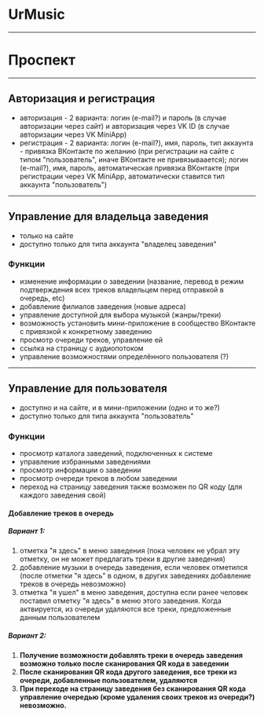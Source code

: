 # UrMusic




***

# Проспект

***

## Авторизация и регистрация

* авторизация - 2 варианта: логин (e-mail?) и пароль (в случае авторизации через сайт) и авторизация через VK ID (в случае авторизации через VK MiniApp)
* регистрация - 2 варианта: логин (e-mail?), имя, пароль, тип аккаунта - привязка ВКонтакте по желанию (при регистрации на сайте с типом "пользователь", иначе ВКонтакте не привязываается); логин (e-mail?), имя, пароль, автоматическая привязка ВКонтакте (при регистрации через VK MiniApp, автоматически ставится тип аккаунта "пользователь")

***

## Управление для владельца заведения
* только на сайте
* доступно только для типа аккаунта "владелец заведения"
### Функции
* изменение информации о заведении (название, перевод в режим подтверждения всех треков владельцем перед отправкой в очередь, etc)
* добавление филиалов заведения (новые адреса)
* управление доступной для выбора музыкой (жанры/треки)
* возможность установить мини-приложение в сообщество ВКонтакте с привязкой к конкретному заведению
* просмотр очереди треков, управление ей
* ссылка на страницу с аудиопотоком
* управление возможностями определённого пользователя (?)


*** 

## Управление для пользователя
* доступно и на сайте, и в мини-приложении (одно и то же?)
* доступно только для типа аккаунта "пользователь"
### Функции
* просмотр каталога заведений, подключенных к системе
* управление избранными заведениями
* просмотр информации о заведении
* просмотр очереди треков в любом заведении
* переход на страницу заведения также возможен по QR коду (для каждого заведения свой)
#### Добавление треков в очередь
##### Вариант 1: 
1. отметка "я здесь" в меню заведения (пока человек не убрал эту отметку, он не может предлагать треки в другие заведения)
2. добавление музыки в очередь заведения, если человек отметился (после отметки "я здесь" в одном, в других заведениях добавление треков в очередь невозможно)
3. отметка "я ушел" в меню заведения, доступна если ранее человек поставил отметку "я здесь" в меню этого заведения. Когда актвируется, из очереди удаляются все треки, предложенные данным пользователем
##### __Вариант 2:__
1. __Получение возможности добавлять треки в очередь заведения возможно только после сканирования QR кода в заведении__
2. __После сканирования QR кода другого заведения, все треки из очереди, добавленные пользователем, удаляются__
3. __При переходе на страницу заведения без сканирования QR кода управление очередью (кроме удаления своих треков из очереди?) невозможно.__
